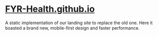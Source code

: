 # [FYR-Health.github.io](https://FYR-Health.github.io)

A static implementation of our landing site to replace the old one. Here it boasted
a brand new, mobile-first design and faster performance.
